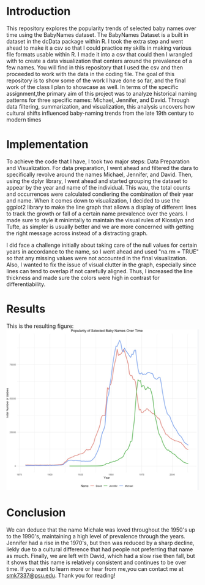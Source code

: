 # Introduction
 This repository explores the popularity trends of selected baby names over time using the BabyNames dataset. The BabyNames Dataset is a built in dataset in the dcData package within R. I took the extra step and went ahead to make it a csv so that I could practice my skills in making various file formats usable within R. I made it into a csv that could then I wrangled with to create a data visualization that centers around the prevalence of a few names. You will find in this repository that I used the csv and then proceeded to work with the data in the coding file. The goal of this repository is to show some of the work I have done so far, and the final work of the class I plan to showcase as well. In terms of the specific assignment,the primary aim of this project was to analyze historical naming patterns for three specific names: Michael, Jennifer, and David. Through data filtering, summarization, and visualization, this analysis uncovers how cultural shifts influenced baby-naming trends from the late 19th century to modern times

# Implementation
To achieve the code that I have, I took two major steps: Data Preparation and Visualization. For data preparation, I went ahead and filtered the dara to specifically revolve around the names Michael, Jennifer, and David. Then, using the dplyr library, I went ahead and started grouping the dataset to appear by the year and name of the individual. This wau, the total counts and occurrences were calculated condiering the combination of their year and name. When it comes down to visualization, I decided to use the ggplot2 library to make the line graph that allows a display of different lines to track the growth or fall of a certain name prevalence over the years. I made sure to style it minimtally to maintain the visual rules of Klosslyn and Tufte, as simpler is usually better and we are more concerned with getting the right message across instead of a distracting graph. 

I did face a challenge initially about taking care of the null values for certain years in accordance to the name, so I went ahead and used "na.rm = TRUE" so that any missing values were not accounted in the final visualization. Also, I wanted to fix the issue of visual clutter in the graph, especially since lines can tend to overlap if not carefully aligned. Thus, I increased the line thickness and made sure the colors were high in contrast for differentiability.

# Results
 This is the resulting figure:
 ![](images/BabyNamesResult.jpg)

# Conclusion
We can deduce that the name Michale was loved throughout the 1950's up to the 1990's, maintaining a high level of prevalence through the years. Jennifer had a rise in the 1970's, but then was reduced by a sharp decline, liekly due to a cultural difference that had people not preferring that name as much. Finally, we are left with David, which had a slow rise then fall, but it shows that this name is relatively consistent and continues to be over time.
If you want to learn more or hear from me,you can contact me at [smk7337@psu.edu](mailto:smk7337@psu.edu). Thank you for reading!
